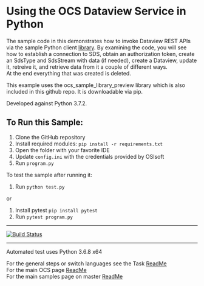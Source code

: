 Using the OCS Dataview Service in Python
==================================================================

The sample code in this demonstrates how to invoke Dataview REST APIs via the sample Python client [library]( https://github.com/osisoft/OSI-Samples/tree/master/library_samples/Python3/ocs_sample_library_preview ). 
By examining the code, you will see how to establish a connection 
to SDS, obtain an authorization token, create an  SdsType and  SdsStream with data (if needed), 
create a Dataview, update it, retreive it, and retrieve data from it a couple of different ways.  
At the end everything that was created is deleted. 

This example uses the ocs_sample_library_preview library which is also included in this github repo.  It is downloadable via pip.

	
Developed against Python 3.7.2.

To Run this Sample:
-------------------
1. Clone the GitHub repository
2. Install required modules: ``pip install -r requirements.txt``
3. Open the folder with your favorite IDE
4. Update ``config.ini`` with the credentials provided by OSIsoft
5. Run ``program.py``



To test the sample after running it:
1. Run ``python test.py``

or

1. Install pytest ``pip install pytest``
2. Run ``pytest program.py``


-------------
[![Build Status](https://osisoft.visualstudio.com/Engineering%20Incubation/_apis/build/status/OSIsoft_OCS_Samples-CI?branchName=master&jobName=DataviewPy)](https://osisoft.visualstudio.com/Engineering%20Incubation/_build/latest?definitionId=4334&branchName=master)

-----------


 Automated test uses Python 3.6.8 x64


For the general steps or switch languages see the Task  [ReadMe](../)<br />
For the main OCS page [ReadMe](https://github.com/osisoft/OSI-Samples-OCS/)<br />
For the main samples page on master [ReadMe](https://github.com/osisoft/OSI-Samples)
